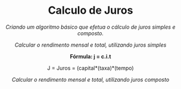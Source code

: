 <h1 align="center">Calculo de Juros</h1>

<p align="center"><i>Criando um algoritmo básico que efetua o cálculo de juros simples e composto.</i></p>

<p align="center"><i>Calcular o rendimento mensal e total, utilizando juros simples</i></p>
<p align="center"><b>Fórmula: j = c.i.t</b></p>
<p align="center">J = Juros = (capital*(taxa)*(tempo)</p>

<p align="center"><i>Calcular o rendimento mensal e total, utilizando juros composto</i></p>
